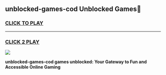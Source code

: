 
## unblocked-games-cod Unblocked Games👋
<h3>
<a href="https://news.freeplayer.one?title=unblocked-games-cod&ref=16F">CLICK TO PLAY</a></h3>
<hr>

<h3>
<a href="https://news.freeplayer.one?title=unblocked-games-cod&ref=16F">CLICK 2 PLAY</a>
  
</h3>

<a href="https://news.freeplayer.one?title=unblocked-games-cod&ref=16F/"><img src="https://clearcache.store/games.png"></a>


**unblocked-games-cod games unblocked: Your Gateway to Fun and Accessible Online Gaming**
